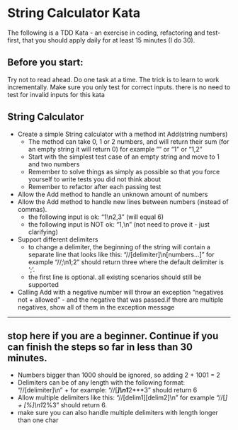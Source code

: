 # String Calculator Kata

The following is a TDD Kata - an exercise in coding, refactoring and test-first, that you should apply daily for at least 15 minutes (I do 30).

## Before you start: 
Try not to read ahead.
Do one task at a time. The trick is to learn to work incrementally.
Make sure you only test for correct inputs. there is no need to test for invalid inputs for this kata

## String Calculator

 + Create a simple String calculator with a method int Add(string numbers)
     + The method can take 0, 1 or 2 numbers, and will return their sum (for an empty string it will return 0) for example “” or “1” or “1,2”
     + Start with the simplest test case of an empty string and move to 1 and two numbers
     + Remember to solve things as simply as possible so that you force yourself to write tests you did not think about
     + Remember to refactor after each passing test
 + Allow the Add method to handle an unknown amount of numbers
 + Allow the Add method to handle new lines between numbers (instead of commas).
     + the following input is ok:  “1\n2,3”  (will equal 6)
     + the following input is NOT ok:  “1,\n” (not need to prove it - just clarifying)
 + Support different delimiters
     + to change a delimiter, the beginning of the string will contain a separate line that looks like this:   “//[delimiter]\n[numbers…]” for example “//;\n1;2” should return three where the default delimiter is ‘;’.
     + the first line is optional. all existing scenarios should still be supported
 + Calling Add with a negative number will throw an exception “negatives not  + allowed” - and the negative that was passed.if there are multiple negatives, show all of them in the exception message
---
stop here if you are a beginner. Continue if you can finish the steps so far in less than 30 minutes.
---
 + Numbers bigger than 1000 should be ignored, so adding 2 + 1001  = 2
 + Delimiters can be of any length with the following format:  “//[delimiter]\n”  + for example: “//[***]\n1***2***3” should return 6
 + Allow multiple delimiters like this:  “//[delim1][delim2]\n” for example “//[*] + [%]\n1*2%3” should return 6.
 + make sure you can also handle multiple delimiters with length longer than one char